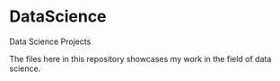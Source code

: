 # DataScience
Data Science Projects 

The files here in this repository showcases my work in the field of data science.

